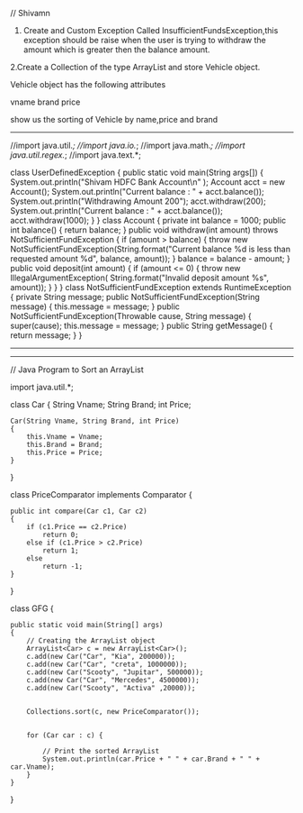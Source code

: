 // Shivamn



1. Create and Custom Exception Called InsufficientFundsException,this exception should be raise when the user is trying
to withdraw the amount which is greater then the balance amount.


2.Create a Collection of the type ArrayList and store Vehicle object.

Vehicle object has the following attributes

vname
brand
price

show us the sorting of Vehicle by name,price and brand


***********************************************************************************


//import java.util.*;
//import java.io.*;
//import java.math.*;
//import java.util.regex.*;
//import java.text.*;

class UserDefinedException
{
    public static void main(String args[])
    {
        System.out.println("Shivam HDFC Bank Account\n" );
        Account acct = new Account();
        System.out.println("Current balance : " + acct.balance());
        System.out.println("Withdrawing Amount 200");
        acct.withdraw(200);
        System.out.println("Current balance : " + acct.balance());
        acct.withdraw(1000);
    }
}
class Account
{
    private int balance = 1000;
    public int balance() {
        return balance;
    }
    public void withdraw(int amount) throws NotSufficientFundException {
        if (amount > balance) {
            throw new NotSufficientFundException(String.format("Current balance %d is less than requested amount %d", balance, amount));
    }
    balance = balance - amount;
    }
    public void deposit(int amount) {
        if (amount <= 0) {
        throw new IllegalArgumentException(
                String.format("Invalid deposit amount %s", amount));
        }
    }
}
    class NotSufficientFundException extends RuntimeException {
    private String message;
    public NotSufficientFundException(String message) {
        this.message = message;
    }
    public NotSufficientFundException(Throwable cause, String message) {
        super(cause);
        this.message = message;
    }
    public String getMessage() {
        return message;
    }
}


***************************************************************************************************



****************************************************************************************************************

// Java Program to Sort an ArrayList


import java.util.*;


class Car {
    String Vname;
    String Brand;
    int Price;


    Car(String Vname, String Brand, int Price)
    {
        this.Vname = Vname;
        this.Brand = Brand;
        this.Price = Price;
    }
}


class PriceComparator implements Comparator<Car> {

    
    public int compare(Car c1, Car c2)
    {
        if (c1.Price == c2.Price)
            return 0;
        else if (c1.Price > c2.Price)
            return 1;
        else
            return -1;
    }
}

class GFG {


    public static void main(String[] args)
    {
        // Creating the ArrayList object
        ArrayList<Car> c = new ArrayList<Car>();
        c.add(new Car("Car", "Kia", 200000));
        c.add(new Car("Car", "creta", 1000000));
        c.add(new Car("Scooty", "Jupitar", 500000));
        c.add(new Car("Car", "Mercedes", 4500000));
        c.add(new Car("Scooty", "Activa" ,20000));

        
        Collections.sort(c, new PriceComparator());

        
        for (Car car : c) {

            // Print the sorted ArrayList
            System.out.println(car.Price + " " + car.Brand + " " + car.Vname);
        }
    }
}
